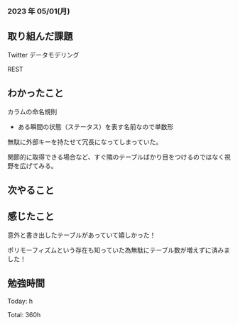 ### 2023 年 05/01(月)

## 取り組んだ課題

Twitter データモデリング

REST

## わかったこと

カラムの命名規則

- ある瞬間の状態（ステータス）を表す名前なので単数形

無駄に外部キーを持たせて冗長になってしまっていた。

関節的に取得できる場合など、すぐ隣のテーブルばかり目をつけるのではなく視野を広げてみる。

## 次やること

## 感じたこと

意外と書き出したテーブルがあっていて嬉しかった！

ポリモーフィズムという存在も知っていた為無駄にテーブル数が増えずに済みました！

## 勉強時間

Today: h

Total: 360h

